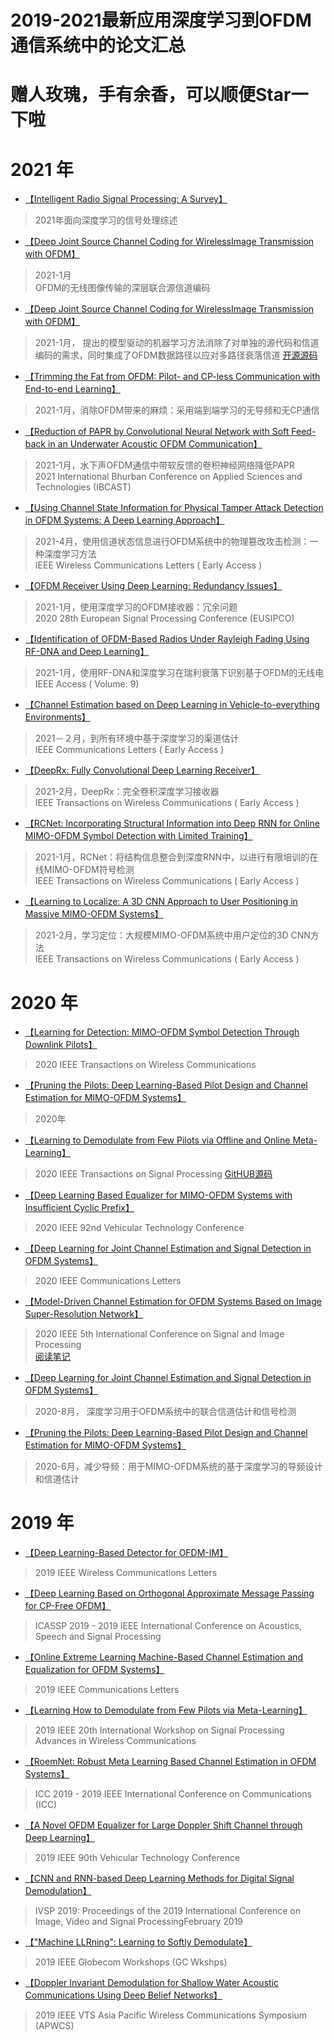 # 2019-2021最新应用深度学习到OFDM通信系统中的论文汇总
# 赠人玫瑰，手有余香，可以顺便Star一下啦
# 2021 年
+ [【Intelligent Radio Signal Processing: A Survey】](https://deeplearn.org/arxiv/198162/intelligent-radio-signal-processing:-a-survey)
>2021年面向深度学习的信号处理综述
+ [【Deep Joint Source Channel Coding for WirelessImage Transmission with OFDM】](https://arxiv.org/abs/2101.03909)
> 2021-1月  
> OFDM的无线图像传输的深层联合源信道编码
+ [【Deep Joint Source Channel Coding for WirelessImage Transmission with OFDM】](https://www.imperial.ac.uk/media/imperial-college/research-centres-and-groups/ipc-lab/Kurka_deepJSSC_ICASSP2019.pdf)
>2021-1月，
>提出的模型驱动的机器学习方法消除了对单独的源代码和信道编码的需求，同时集成了OFDM数据路径以应对多路径衰落信道
>[开源源码](https://paperswithcode.com/paper/deep-joint-source-channel-coding-for)
+ [【Trimming the Fat from OFDM: Pilot- and CP-less Communication with End-to-end Learning】](https://arxiv.org/pdf/2101.08213v3.pdf)
> 2021-1月，消除OFDM带来的麻烦：采用端到端学习的无导频和无CP通信

+ [【Reduction of PAPR by Convolutional Neural Network with Soft Feed-back in an Underwater Acoustic OFDM Communication】](https://ieeexplore.ieee.org/document/9393026)
> 2021-1月，水下声OFDM通信中带软反馈的卷积神经网络降低PAPR  
>  2021 International Bhurban Conference on Applied Sciences and Technologies (IBCAST)
+ [【Using Channel State Information for Physical Tamper Attack Detection in OFDM Systems: A Deep Learning Approach】](https://ieeexplore.ieee.org/document/9403404)
> 2021-4月，使用信道状态信息进行OFDM系统中的物理篡改攻击检测：一种深度学习方法  
>  IEEE Wireless Communications Letters ( Early Access )

+ [【OFDM Receiver Using Deep Learning: Redundancy Issues】]()
> 2021-1月，使用深度学习的OFDM接收器：冗余问题  
> 2020 28th European Signal Processing Conference (EUSIPCO)

+ [【Identification of OFDM-Based Radios Under Rayleigh Fading Using RF-DNA and Deep Learning】](https://ieeexplore.ieee.org/document/9330580)
> 2021-1月，使用RF-DNA和深度学习在瑞利衰落下识别基于OFDM的无线电  
>  IEEE Access ( Volume: 9)
+ [【Channel Estimation based on Deep Learning in Vehicle-to-everything Environments】](https://ieeexplore.ieee.org/document/9355192)
> 2021－２月，到所有环境中基于深度学习的渠道估计  
>  IEEE Communications Letters ( Early Access )

+ [【DeepRx: Fully Convolutional Deep Learning Receiver】](https://ieeexplore.ieee.org/document/9345504)
> 2021-2月，DeepRx：完全卷积深度学习接收器  
>  IEEE Transactions on Wireless Communications ( Early Access )
+ [【RCNet: Incorporating Structural Information into Deep RNN for Online MIMO-OFDM Symbol Detection with Limited Training】](https://ieeexplore.ieee.org/document/9332284)
> 2021-1月，RCNet：将结构信息整合到深度RNN中，以进行有限培训的在线MIMO-OFDM符号检测  
>  IEEE Transactions on Wireless Communications ( Early Access )

+ [【Learning to Localize: A 3D CNN Approach to User Positioning in Massive MIMO-OFDM Systems】](https://ieeexplore.ieee.org/document/9364875)
> 2021-2月，学习定位：大规模MIMO-OFDM系统中用户定位的3D CNN方法  
>  IEEE Transactions on Wireless Communications ( Early Access )
# 2020 年
+ [【Learning for Detection: MIMO-OFDM Symbol Detection Through Downlink Pilots】](https://ieeexplore.ieee.org/document/9020011)
>2020 IEEE Transactions on Wireless Communications

+ [【Pruning the Pilots: Deep Learning-Based Pilot Design and Channel Estimation for MIMO-OFDM Systems】](https://deeplearn.org/arxiv/200643/pruning-the-pilots:-deep-learning-based-pilot-design-and-channel-estimation-for-mimo-ofdm-systems)
>2020年
+ [【Learning to Demodulate from Few Pilots via Offline and Online Meta-Learning】 ](https://ieeexplore.ieee.org/document/9290055)
> 2020 IEEE Transactions on Signal Processing
 [GitHUB源码](https://github.com/sangwoo-p/meta-demodulator?utm_source=catalyzex.com)
+ [【Deep Learning Based Equalizer for MIMO-OFDM Systems with Insufficient Cyclic Prefix】 ](https://ieeexplore.ieee.org/document/9348509)
> 2020 IEEE 92nd Vehicular Technology Conference

+ [【Deep Learning for Joint Channel Estimation and Signal Detection in OFDM Systems】](https://ieeexplore.ieee.org/document/9159626/)
>2020  IEEE Communications Letters

+ [【Model-Driven Channel Estimation for OFDM Systems Based on Image Super-Resolution Network】](https://ieeexplore.ieee.org/abstract/document/9339375)
>  2020 IEEE 5th International Conference on Signal and Image Processing  
>  [阅读笔记](https://betterbench.blog.csdn.net/article/details/115219168)

+ [【Deep Learning for Joint Channel Estimation and Signal Detection in OFDM Systems】](https://arxiv.org/abs/2008.03977)
>2020-8月，
>深度学习用于OFDM系统中的联合信道估计和信号检测
+ [【Pruning the Pilots: Deep Learning-Based Pilot Design and Channel Estimation for MIMO-OFDM Systems】](https://arxiv.org/pdf/2006.11796v3.pdf)
> 2020-6月，减少导频：用于MIMO-OFDM系统的基于深度学习的导频设计和信道估计
# 2019 年
+ [【Deep Learning-Based Detector for OFDM-IM】](https://ieeexplore.ieee.org/document/8684894)
>2019 IEEE Wireless Communications Letters 

+ [【Deep Learning Based on Orthogonal Approximate Message Passing for CP-Free OFDM】 ](https://ieeexplore.ieee.org/document/8682639)
> ICASSP 2019 - 2019 IEEE International Conference on Acoustics, Speech and Signal Processing

+ [【Online Extreme Learning Machine-Based Channel Estimation and Equalization for OFDM Systems】 ](https://ieeexplore.ieee.org/document/8715649)
> 2019 IEEE Communications Letters 

+ [【Learning How to Demodulate from Few Pilots via Meta-Learning】](https://ieeexplore.ieee.org/document/9290055)
>2019 IEEE 20th International Workshop on Signal Processing Advances in Wireless Communications 

+ [【RoemNet: Robust Meta Learning Based Channel Estimation in OFDM Systems】](https://ieeexplore.ieee.org/document/8761319)
> ICC 2019 - 2019 IEEE International Conference on Communications (ICC)

+ [【A Novel OFDM Equalizer for Large Doppler Shift Channel through Deep Learning】 ](https://ieeexplore.ieee.org/document/8891326)
> 2019 IEEE 90th Vehicular Technology Conference

+ [【CNN and RNN-based Deep Learning Methods for Digital Signal Demodulation】](https://dl.acm.org/doi/abs/10.1145/3317640.3317656)
> IVSP 2019: Proceedings of the 2019 International Conference on Image, Video and Signal ProcessingFebruary 2019

+ [【"Machine LLRning": Learning to Softly Demodulate】](https://ieeexplore.ieee.org/abstract/document/9024433/)
> 2019 IEEE Globecom Workshops (GC Wkshps)

+ [【Doppler Invariant Demodulation for Shallow Water Acoustic Communications Using Deep Belief Networks】 ](https://ieeexplore.ieee.org/document/8851669)
>2019 IEEE VTS Asia Pacific Wireless Communications Symposium (APWCS)

